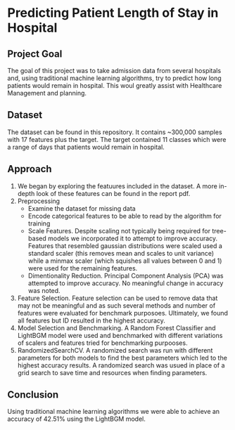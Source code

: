 # Predicting Patient Length of Stay in Hospital

## Project Goal
The goal of this project was to take admission data from several hospitals and, using traditional machine learning algorithms, try to predict how long patients would remain in hospital. This woul greatly assist with Healthcare Management and planning.

## Dataset
The dataset can be found in this repository. It contains ~300,000 samples with 17 features plus the target. The target contained 11 classes which were a range of days that patients would remain in hospital.

## Approach
1) We began by exploring the featuures included in the dataset. A more in-depth look of these features can be found in the report pdf.
2) Preprocessing
    - Examine the dataset for missing data
    - Encode categorical features to be able to read by the algorithm for training
    - Scale Features. Despite scaling not typically being required for tree-based models we incorporated it to attempt to improve accuracy. Features that resembled gaussian distributions were scaled used a standard scaler (this removes mean and scales to unit variance) while a minmax scaler (which squishes all values between 0 and 1) were used for the remaining features.
    - Dimentionality Reduction. Principal Component Analysis (PCA) was attempted to improve accuracy. No meaningful change in accuracy was noted.
3) Feature Selection. Feature selection can be used to remove data that may not be meaningful and as such several methods and number of features were evaluated for benchmark purposoes. Ultimately, we found all features but ID resulted in the highest accuracy.
4) Model Selection and Benchmarking. A Random Forest Classifier and LightBGM model were used and benchmarked with different variations of scalers and features tried for benchmarking purpooses.
5) RandomizedSearchCV. A randomized search was run with different parameters for both models to find the best parameters which led to the highest accuracy results. A randomized search was usued in place of a grid search to save time and resources when finding parameters.

## Conclusion
Using traditional machine learning algorithms we were able to achieve an accuracy of 42.51% using the LightBGM model.
